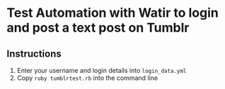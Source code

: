 Test Automation with Watir to login and post a text post on Tumblr
==================================================================
Instructions
------------
1. Enter your username and login details into `login_data.yml`
2. Copy `ruby tumblrtest.rb` into the command line
